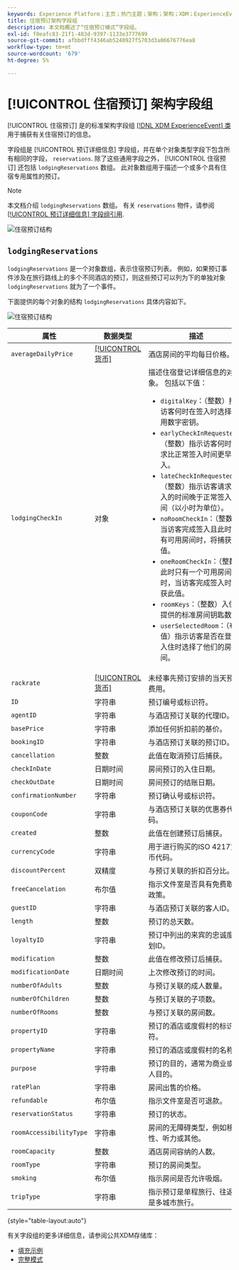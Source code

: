 ```yaml
---
keywords: Experience Platform；主页；热门主题；架构；架构；XDM；ExperienceEvent；字段；架构；架构；架构设计；字段组；字段组；预订；住宿；
title: 住宿预订架构字段组
description: 本文档概述了“住宿预订模式”字段组。
exl-id: f0eafc83-21f1-483d-9397-1133e3777699
source-git-commit: afbbdfff4346ab5240927f5703d3a06676776ea8
workflow-type: tm+mt
source-wordcount: '679'
ht-degree: 5%

---
```


# [!UICONTROL 住宿预订] 架构字段组

[!UICONTROL 住宿预订] 是的标准架构字段组 [[!DNL XDM ExperienceEvent] 类](../../classes/experienceevent.md) 用于捕获有关住宿预订的信息。

字段组是 [!UICONTROL 预订详细信息] 字段组，并在单个对象类型字段下包含所有相同的字段， `reservations`. 除了这些通用字段之外， [!UICONTROL 住宿预订] 还包括 `lodgingReservations` 数组。 此对象数组用于描述一个或多个具有住宿专用属性的预订。

>[!NOTE]
>
>本文档介绍 `lodgingReservations` 数组。 有关 `reservations` 物件，请参阅 [[!UICONTROL 预订详细信息] 字段组引用](./reservation-details.md).

![住宿预订结构](../../images/field-groups/lodging-reservation/structure.png)

## `lodgingReservations`

`lodgingReservations` 是一个对象数组，表示住宿预订列表。 例如，如果预订事件涉及在旅行路线上的多个不同酒店的预订，则这些预订可以列为下的单独对象 `lodgingReservations` 就为了一个事件。

下面提供的每个对象的结构 `lodgingReservations` 具体内容如下。

![住宿预订结构](../../images/field-groups/lodging-reservation/lodgingReservations.png)

| 属性 | 数据类型 | 描述 |
| --- | --- | --- |
| `averageDailyPrice` | [[!UICONTROL 货币]](../../data-types/currency.md) | 酒店房间的平均每日价格。 |
| `lodgingCheckIn` | 对象 | 描述住宿登记详细信息的对象。 包括以下值：<ul><li>`digitalKey`：（整数）指示访客何时在签入时选择使用数字密钥。</li><li>`earlyCheckInRequested`：（整数）指示访客何时请求比正常签入时间更早签入。</li><li>`lateCheckInRequested`：（整数）指示访客请求签入的时间晚于正常签入时间（以小时为单位）。</li><li>`noRoomCheckIn`：（整数）当访客完成签入且此时没有可用房间时，将捕获此值。</li><li>`oneRoomCheckIn`：（整数）此时只有一个可用房间时，当访客完成签入时捕获此值。</li><li>`roomKeys`：（整数）入住时提供的标准房间钥匙数。</li><li>`userSelectedRoom`：（布尔值）指示访客是否在登记入住时选择了他们的房间。</li></ul> |
| `rackrate` | [[!UICONTROL 货币]](../../data-types/currency.md) | 未经事先预订安排的当天预订费用。 |
| `ID` | 字符串 | 预订编号或标识符。 |
| `agentID` | 字符串 | 与酒店预订关联的代理ID。 |
| `basePrice` | 字符串 | 添加任何折扣前的基价。 |
| `bookingID` | 字符串 | 与酒店预订关联的预订ID。 |
| `cancellation` | 整数 | 此值在取消预订后捕获。 |
| `checkInDate` | 日期时间 | 房间预订的入住日期。 |
| `checkOutDate` | 日期时间 | 房间预订的结账日期。 |
| `confirmationNumber` | 字符串 | 预订确认号或标识符。 |
| `couponCode` | 字符串 | 与酒店预订关联的优惠券代码。 |
| `created` | 整数 | 此值在创建预订后捕获。 |
| `currencyCode` | 字符串 | 用于进行购买的ISO 4217货币代码。 |
| `discountPercent` | 双精度 | 与预订关联的折扣百分比。 |
| `freeCancelation` | 布尔值 | 指示文件室是否具有免费取消政策。 |
| `guestID` | 字符串 | 与酒店预订关联的客人ID。 |
| `length` | 整数 | 预订的总天数。 |
| `loyaltyID` | 字符串 | 预订中列出的来宾的忠诚度计划ID。 |
| `modification` | 整数 | 此值在修改预订后捕获。 |
| `modificationDate` | 日期时间 | 上次修改预订的时间。 |
| `numberOfAdults` | 整数 | 与预订关联的成人数量。 |
| `numberOfChildren` | 整数 | 与预订关联的子项数。 |
| `numberOfRooms` | 整数 | 与预订关联的房间数。 |
| `propertyID` | 字符串 | 预订的酒店或度假村的标识符。 |
| `propertyName` | 字符串 | 预订的酒店或度假村的名称。 |
| `purpose` | 字符串 | 预订的目的，通常为商业或个人目的。 |
| `ratePlan` | 字符串 | 房间出售的价格。 |
| `refundable` | 布尔值 | 指示文件室是否可退款。 |
| `reservationStatus` | 字符串 | 预订的状态。 |
| `roomAccessibilityType` | 字符串 | 房间的无障碍类型，例如移动性、听力或其他。 |
| `roomCapacity` | 整数 | 酒店房间容纳的人数。 |
| `roomType` | 字符串 | 预订的房间类型。 |
| `smoking` | 布尔值 | 指示房间是否允许吸烟。 |
| `tripType` | 字符串 | 指示预订是单程旅行、往返还是多城市旅行。 |

{style="table-layout:auto"}

有关字段组的更多详细信息，请参阅公共XDM存储库：

* [填充示例](https://github.com/adobe/xdm/blob/master/components/fieldgroups/experience-event/industry-verticals/experienceevent-lodging-reservation.example.1.json)
* [完整模式](https://github.com/adobe/xdm/blob/master/components/fieldgroups/experience-event/industry-verticals/experienceevent-lodging-reservation.schema.json)
